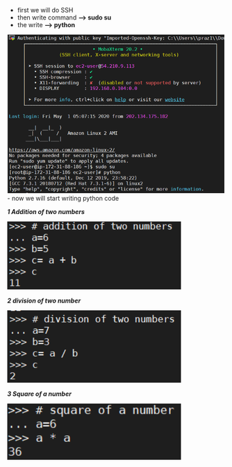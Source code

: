 - first we will do SSH 
- then write command **--> sudo su**
- the write **--> python**

<img src ="/images/sudo.png" width="500">
- now we will start writing python code

   ***1 Addition of two numbers***

 <img src ="/images/add.png" width="400">
 
 ***2 division of two number***
 
 <img src ="/images/divide.png" width="400">
 
 ***3 Square of a number***
 
 <img src ="/images/squar.png" width="400">
